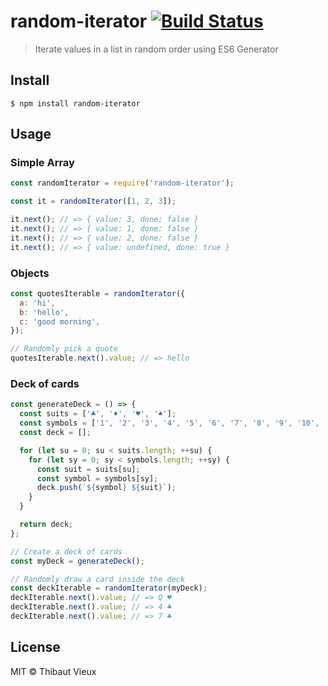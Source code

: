 # random-iterator [![Build Status](https://travis-ci.org/melkir/random-iterator.svg?branch=master)](https://travis-ci.org/melkir/random-iterator)

> Iterate values in a list in random order using ES6 Generator

## Install

```
$ npm install random-iterator
```

## Usage

### Simple Array

```js
const randomIterator = require('random-iterator');

const it = randomIterator([1, 2, 3]);

it.next(); // => { value: 3, done: false }
it.next(); // => { value: 1, done: false }
it.next(); // => { value: 2, done: false }
it.next(); // => { value: undefined, done: true }
```

### Objects

```js
const quotesIterable = randomIterator({
  a: 'hi',
  b: 'hello',
  c: 'good morning',
});

// Randomly pick a quote
quotesIterable.next().value; // => hello
```

### Deck of cards

```js
const generateDeck = () => {
  const suits = ['♣', '♦', '♥', '♠'];
  const symbols = ['1', '2', '3', '4', '5', '6', '7', '8', '9', '10', 'J', 'Q', 'K'];
  const deck = [];

  for (let su = 0; su < suits.length; ++su) {
    for (let sy = 0; sy < symbols.length; ++sy) {
      const suit = suits[su];
      const symbol = symbols[sy];
      deck.push(`${symbol} ${suit}`);
    }
  }

  return deck;
};

// Create a deck of cards
const myDeck = generateDeck();

// Randomly draw a card inside the deck
const deckIterable = randomIterator(myDeck);
deckIterable.next().value; // => Q ♥
deckIterable.next().value; // => 4 ♣
deckIterable.next().value; // => 7 ♣
```

## License

MIT © Thibaut Vieux
